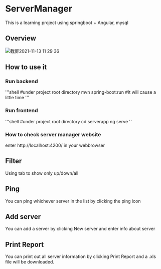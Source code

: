 # ServerManager
This is a learning project using springboot + Angular, mysql

## Overview
![截屏2021-11-13 11 29 36](https://user-images.githubusercontent.com/24503361/141602533-87eed5a4-d80a-43fb-b2c4-5fbe7f20bc68.png)

## How to use it

### Run backend
'''shell
#under project root directory
mvn spring-boot:run
#It will cause a little time
'''

### Run frontend
'''shell
#under project root directory
cd serverapp
ng serve
''

### How to check server manager website
enter http://localhost:4200/ in your webbrowser


## Filter
Using tab to show only up/down/all

## Ping
You can ping whichever server in the list by clicking the ping icon

## Add server
You can add a server by clicking New server and enter info about server

## Print Report
You can print out all server information by clicking Print Report and a .xls file will be downloaded.
